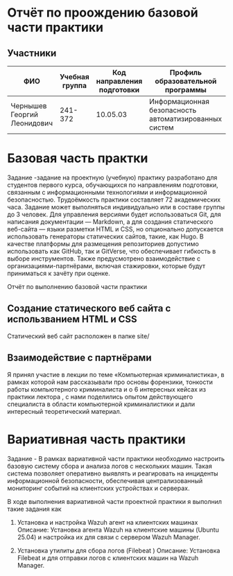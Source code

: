 # Отчёт по проождению базовой части практики

## Участники

| ФИО | Учебная группа | Код направления подготовки | Профиль образовательной программы |
|-|-|-|-|
| Чернышев Георгий Леонидович |241-372|10.05.03|Информационная безопасность автоматизированных систем|

# Базовая часть практки
Задание -задание на проектную (учебную) практику разработано для студентов первого курса, обучающихся по направлениям подготовки, связанным с информационными технологиями и информационной безопасностью. Трудоёмкость практики составляет 72 академических часа. Задание может выполняться индивидуально или в составе группы до 3 человек. Для управления версиями будет использоваться Git, для написания документации — Markdown, а для создания статического веб-сайта — языки разметки HTML и CSS, но опционально допускается использовать генераторы статических сайтов, такие, как Hugo. В качестве платформы для размещения репозиториев допустимо использовать как GitHub, так и GitVerse, что обеспечивает гибкость в выборе инструментов. Также предусмотрено взаимодействие с организациями-партнёрами, включая стажировки, которые будут приниматься к зачёту при оценке.

Отчёт по выполнению базовой части практики 
## Создание статического веб сайта с использванием HTML и CSS
Статический веб сайт расположен в папке site/
## Взаимодействие с партнёрами 
Я принял участие в лекции по теме «Компьютерная криминалистика», в рамках которой нам рассказывали про основы форензики, тонкости работы компьютерного криминалиста и о 6 интересных кейсах из практики лектора , с нами поделились опытом действующего специалиста в области компьютерной криминалистики и дали интересный теоретический материал. 

# Вариативная часть практики
Задание - В рамках вариативной части практики необходимо настроить базовую систему сбора и анализа логов с нескольких машин. Такая система позволяет оперативно выявлять и реагировать на инциденты информационной безопасности, обеспечивая централизованный мониторинг событий на клиентских устройствах и серверах.

В ходе выполнения вариативной части проектной практики я выполнил такие задания как
1) Установка и настройка Wazuh агент на клиентских машинах
Описание: Установка агента Wazuh на клиентские машины (Ubuntu 25.04) и настройка их для связи с сервером Wazuh Manager.

2) Установка утилиты для сбора логов (Filebeat )
Описание: Установка Filebeat и для отправки логов с клиентских машин на Wazuh Manager.
